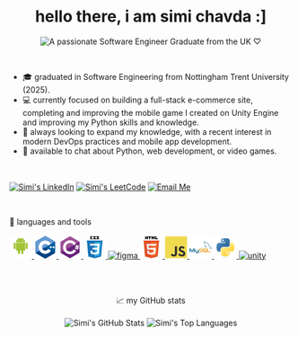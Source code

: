 <h1 align="center">hello there, i am simi chavda :]</h1>
<p align="center">
<img src="https://img.shields.io/badge/A_passionate_Software_Engineer_Graduate_from_the_UK_♡-FA7AC1?style=for-the-badge" alt="A passionate Software Engineer Graduate from the UK ♡"/>
</p>


<br>

- 🎓 graduated in Software Engineering from Nottingham Trent University (2025).
- 💻 currently focused on building a full-stack e-commerce site, completing and improving the mobile game I created on Unity Engine and improving my Python skills and knowledge.
- 🌱 always looking to expand my knowledge, with a recent interest in modern DevOps practices and mobile app development.
- 💬 available to chat about Python, web development, or video games.


<br>


<a href="https://linkedin.com/in/simi-chavda-56b835235" target="_blank"><img align="center" src="https://img.shields.io/badge/LinkedIn-fba0d3?style=for-the-badge&logo=linkedIn&logoColor=white" alt="Simi's LinkedIn" /></a>
<a href="https://www.leetcode.com/simichavda" target="_blank"><img align="center" src="https://img.shields.io/badge/LeetCode-fba0d3?style=for-the-badge&logo=LeetCode&logoColor=white" alt="Simi's LeetCode" /></a>
<a href="mailto:simichavda05@gmail.com" target="_blank"><img align="center" src="https://img.shields.io/badge/Email_Me-fba0d3?style=for-the-badge&logo=gmail&logoColor=white" alt="Email Me" /></a>


<br>

<p align="start">
🚀 languages and tools <br><br>
<a href="https://developer.android.com" target="_blank" rel="noreferrer"> <img src="https://raw.githubusercontent.com/devicons/devicon/master/icons/android/android-original-wordmark.svg" alt="android" width="40" height="40"/> </a>
<a href="https://www.w3schools.com/cpp/" target="_blank" rel="noreferrer"> <img src="https://raw.githubusercontent.com/devicons/devicon/master/icons/cplusplus/cplusplus-original.svg" alt="cplusplus" width="40" height="40"/> </a>
<a href="https://www.w3schools.com/cs/" target="_blank" rel="noreferrer"> <img src="https://raw.githubusercontent.com/devicons/devicon/master/icons/csharp/csharp-original.svg" alt="csharp" width="40" height="40"/> </a>
<a href="https://www.w3schools.com/css/" target="_blank" rel="noreferrer"> <img src="https://raw.githubusercontent.com/devicons/devicon/master/icons/css3/css3-original-wordmark.svg" alt="css3" width="40" height="40"/> </a>
<a href="https://www.figma.com/" target="_blank" rel="noreferrer"> <img src="https://www.vectorlogo.zone/logos/figma/figma-icon.svg" alt="figma" width="40" height="40"/> </a>
<a href="https://www.w3.org/html/" target="_blank" rel="noreferrer"> <img src="https://raw.githubusercontent.com/devicons/devicon/master/icons/html5/html5-original-wordmark.svg" alt="html5" width="40" height="40"/> </a>
<a href="https://developer.mozilla.org/en-US/docs/Web/JavaScript" target="_blank" rel="noreferrer"> <img src="https://raw.githubusercontent.com/devicons/devicon/master/icons/javascript/javascript-original.svg" alt="javascript" width="40" height="40"/> </a>
<a href="https://www.mysql.com/" target="_blank" rel="noreferrer"> <img src="https://raw.githubusercontent.com/devicons/devicon/master/icons/mysql/mysql-original-wordmark.svg" alt="mysql" width="40" height="40"/> </a>
<a href="https://www.python.org" target="_blank" rel="noreferrer"> <img src="https://raw.githubusercontent.com/devicons/devicon/master/icons/python/python-original.svg" alt="python" width="40" height="40"/> </a>
<a href="https://unity.com/" target="_blank" rel="noreferrer"> <img src="https://www.vectorlogo.zone/logos/unity3d/unity3d-icon.svg" alt="unity" width="40" height="40"/> </a>
</p>


<br><br>


<p align="center">
📈 my GitHub stats <br><br>
<img src="https://github-readme-stats.vercel.app/api?username=simichavda&show_icons=true&locale=en&theme=dark&hide_border=true" alt="Simi's GitHub Stats" />
<img src="https://github-readme-stats.vercel.app/api/top-langs?username=simichavda&show_icons=true&locale=en&theme=dark&hide_border=true" alt="Simi's Top Languages" />
</p>

